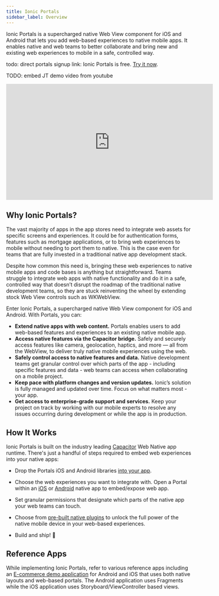 ```yaml
---
title: Ionic Portals
sidebar_label: Overview
---
```


Ionic Portals is a supercharged native Web View component for iOS and Android that lets you add web-based experiences to native mobile apps. It enables native and web teams to better collaborate and bring new and existing web experiences to mobile in a safe, controlled way.

todo: direct portals signup link:
Ionic Portals is free. [Try it now](http://dashboard.ionicframework.com/personal/apps?native_trial=1).

TODO: embed JT demo video from youtube

<iframe width="560" height="315" src="https://www.youtube.com/embed/rq9MEt_gOf0" title="YouTube video player" frameBorder="0" allow="accelerometer; autoplay; clipboard-write; encrypted-media; gyroscope; picture-in-picture" allowFullScreen style={{paddingBottom: 15}}></iframe>

## Why Ionic Portals?

The vast majority of apps in the app stores need to integrate web assets for specific screens and experiences. It could be for authentication forms, features such as mortgage applications, or to bring web experiences to mobile without needing to port them to native. This is the case even for teams that are fully invested in a traditional native app development stack.

Despite how common this need is, bringing these web experiences to native mobile apps and code bases is anything but straightforward. Teams struggle to integrate web apps with native functionality and do it in a safe, controlled way that doesn’t disrupt the roadmap of the traditional native development teams, so they are stuck reinventing the wheel by extending stock Web View controls such as WKWebView.

Enter Ionic Portals, a supercharged native Web View component for iOS and Android. With Portals, you can:

- **Extend native apps with web content.** Portals enables users to add web-based features and experiences to an existing native mobile app.
- **Access native features via the Capacitor bridge.** Safely and securely access features like camera, geolocation, haptics, and more — all from the WebView, to deliver truly native mobile experiences using the web.
- **Safely control access to native features and data.** Native development teams get granular control over which parts of the app - including specific features and data - web teams can access when collaborating on a mobile project.
- **Keep pace with platform changes and version updates.** Ionic’s solution is fully managed and updated over time. Focus on what matters most - your app.
- **Get access to enterprise-grade support and services.** Keep your project on track by working with our mobile experts to resolve any issues occurring during development or while the app is in production.

## How It Works

Ionic Portals is built on the industry leading [Capacitor](https://capacitorjs.com) Web Native app runtime. There's just a handful of steps required to embed web experiences into your native apps:

- Drop the Portals iOS and Android libraries [into your app](/docs/portals/getting-started/guide).

- Choose the web experiences you want to integrate with. Open a Portal within an [iOS](/docs/portals/getting-started/iOS) or [Android](/docs/portals/getting-started/android) native app to embed/expose web app.

- Set granular permissions that designate which parts of the native app your web teams can touch.

- Choose from [pre-built native plugins](/docs/portals/how-to/using-a-capacitor-plugin) to unlock the full power of the native mobile device in your web-based experiences. 

- Build and ship! 🚀

## Reference Apps

While implementing Ionic Portals, refer to various reference apps including an [E-commerce demo application](/docs/portals/examples/ecommerce-app) for Android and iOS that uses both native layouts and web-based portals. The Android application uses Fragments while the iOS application uses Storyboard/ViewController based views.
